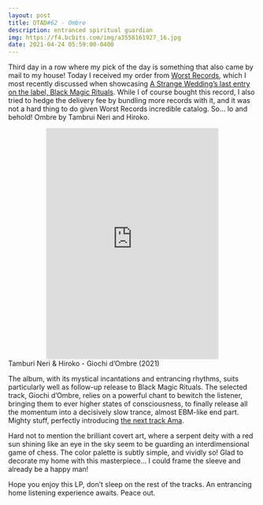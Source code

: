 ```yaml
---
layout: post
title: OTAD#62 - Ombre
description: entranced spiritual guardian
img: https://f4.bcbits.com/img/a3558161927_16.jpg
date: 2021-04-24 05:59:00-0400
---
```



Third day in a row where my pick of the day is something that also came by mail to my house! Today I received my order from [Worst Records](https://worst-records.bandcamp.com/), which I most recently discussed when showcasing [A Strange Wedding’s last entry on the label, Black Magic Rituals](/music/53_otad/). While I of course bought this record, I also tried to hedge the delivery fee by bundling more records with it, and it was not a hard thing to do given Worst Records incredible catalog. So... lo and behold! Ombre by Tambrui Neri and Hiroko.

<div style="text-align: center;">
    <iframe style="border: 0; width: 350px; height: 470px;" src="https://bandcamp.com/EmbeddedPlayer/album=3582500153/size=large/bgcol=ffffff/linkcol=0687f5/tracklist=false/track=2064672410/transparent=true/" seamless><a href="https://worst-records.bandcamp.com/album/ombre">Ombre by Tamburi Neri &amp; Hiroko</a></iframe>
</div>

<div class="caption">
    Tamburi Neri & Hiroko - Giochi d’Ombre (2021)
</div>


The album, with its mystical incantations and entrancing rhythms, suits particularly well as follow-up release to Black Magic Rituals. The selected track, Giochi d’Ombre, relies on a powerful chant to bewitch the listener, bringing them to ever higher states of consciousness, to finally release all the momentum into a decisively slow trance, almost EBM-like end part. Mighty stuff, perfectly introducing [the next track Ama](https://worst-records.bandcamp.com/track/ama).

Hard not to mention the brilliant covert art, where a serpent deity with a red sun shining like an eye in the sky seem to be guarding an interdimensional game of chess. The color palette is subtly simple, and vividly so! Glad to decorate my home with this masterpiece... I could frame the sleeve and already be a happy man!

Hope you enjoy this LP, don’t sleep on the rest of the tracks. An entrancing home listening experience awaits. Peace out.

